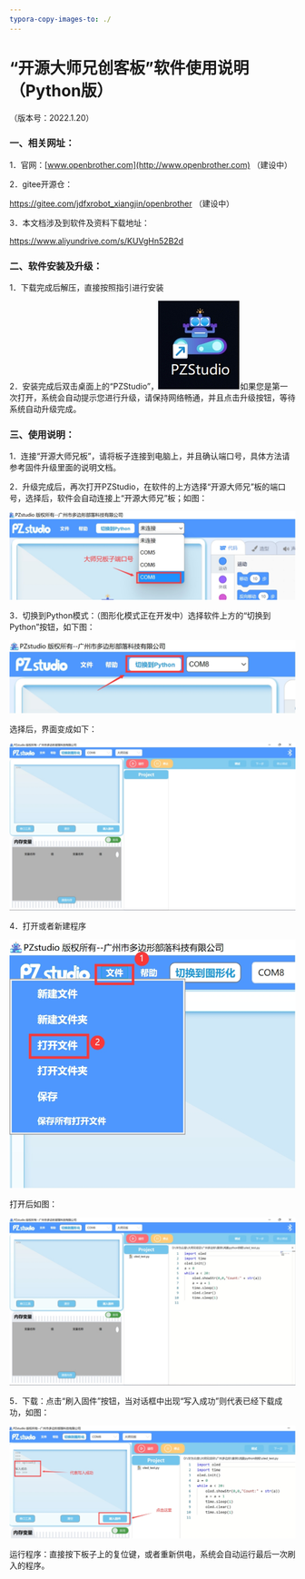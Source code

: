 ```yaml
---
typora-copy-images-to: ./
---
```


# “开源大师兄创客板”软件使用说明（Python版）

（版本号：2022.1.20）

### 一、相关网址：

1．官网：[www.openbrother.com](http://www.openbrother.com) （建设中）

2．gitee开源仓：

https://gitee.com/jdfxrobot_xiangjin/openbrother （建设中）

3．本文档涉及到软件及资料下载地址：

https://www.aliyundrive.com/s/KUVgHn52B2d 

 

### 二、软件安装及升级：

1．下载完成后解压，直接按照指引进行安装

2．安装完成后双击桌面上的“PZStudio”，![wps1](wps1.jpg)如果您是第一次打开，系统会自动提示您进行升级，请保持网络畅通，并且点击升级按钮，等待系统自动升级完成。

 

### 三、使用说明：

1．连接“开源大师兄板”，请将板子连接到电脑上，并且确认端口号，具体方法请参考固件升级里面的说明文档。

2．升级完成后，再次打开PZStudio，在软件的上方选择“开源大师兄”板的端口号，选择后，软件会自动连接上“开源大师兄”板；如图：

![](wps2.jpg) 

3．切换到Python模式：（图形化模式正在开发中）选择软件上方的“切换到Python”按钮，如下图：

![wps3](wps3.jpg) 

选择后，界面变成如下：

![wps4](wps4.jpg) 

4．打开或者新建程序

![wps5](wps5.jpg) 

打开后如图：

![wps6](wps6.jpg) 

5．下载：点击“刷入固件”按钮，当对话框中出现“写入成功”则代表已经下载成功，如图：

![wps7](wps7.jpg) 

 

运行程序：直接按下板子上的复位键，或者重新供电，系统会自动运行最后一次刷入的程序。